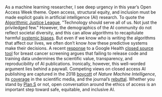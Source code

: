 As a machine learning researcher, I see deep urgency in this year’s Open Access Week theme. Open access, structural equity, and inclusion must be made explicit goals in artificial intelligence (AI) research. To quote the [Algorithmic Justice League](https://www.ajl.org), "Technology should serve all of us. Not just the priviledged few." However, the demographics of the AI community do not reflect societal diversity, and this can allow algorithms to recapitulate harmful [systemic biases](https://www.technologyreview.com/2020/07/17/1005396/predictive-policing-algorithms-racist-dismantled-machine-learning-bias-criminal-justice/). But even if we know *who* is writing the algorithms that affect our lives, we often don’t know *how* these predictive systems make their decisions. A recent [response](https://www.nature.com/articles/s41586-020-2766-y) to a Google Health [closed source tool](https://www.nature.com/articles/s41586-019-1799-6) for breast cancer screening argues that failing to release code and training data undermines the scientific value, transparency, and reproducibility of AI publications. Ironically, however, this well-worded argument lies behind a paywall. Competing views on closed access AI publishing are captured in the 2018 [boycott](https://openaccess.engineering.oregonstate.edu) of *Nature Machine Intelligence*, its [coverage](https://www.sciencemag.org/news/2018/05/why-are-ai-researchers-boycotting-new-nature-journal-and-shunning-others) in the scientific media, and the journal’s [rebuttal](https://www.nature.com/articles/s42256-020-0144-y). Whether you stand by [Plan S](https://www.coalition-s.org) or not, open conversation around the ethics of access is an important step toward safe, equitable, and inclusive AI.
